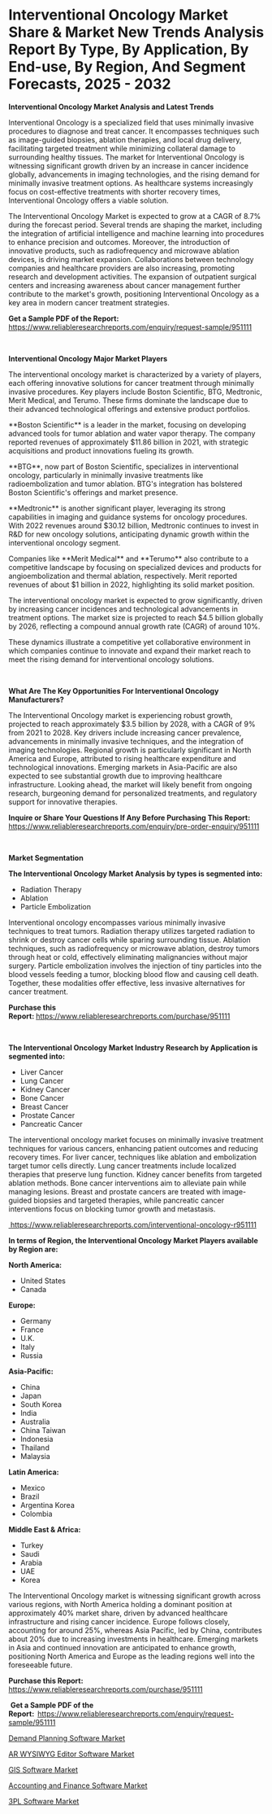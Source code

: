 <p><h1>Interventional Oncology Market Share & Market New Trends Analysis Report By Type, By Application, By End-use, By Region, And Segment Forecasts, 2025 - 2032</h1></p><p><strong>Interventional Oncology Market Analysis and Latest Trends</strong></p>
<p><p>Interventional Oncology is a specialized field that uses minimally invasive procedures to diagnose and treat cancer. It encompasses techniques such as image-guided biopsies, ablation therapies, and local drug delivery, facilitating targeted treatment while minimizing collateral damage to surrounding healthy tissues. The market for Interventional Oncology is witnessing significant growth driven by an increase in cancer incidence globally, advancements in imaging technologies, and the rising demand for minimally invasive treatment options. As healthcare systems increasingly focus on cost-effective treatments with shorter recovery times, Interventional Oncology offers a viable solution.</p><p>The Interventional Oncology Market is expected to grow at a CAGR of 8.7% during the forecast period. Several trends are shaping the market, including the integration of artificial intelligence and machine learning into procedures to enhance precision and outcomes. Moreover, the introduction of innovative products, such as radiofrequency and microwave ablation devices, is driving market expansion. Collaborations between technology companies and healthcare providers are also increasing, promoting research and development activities. The expansion of outpatient surgical centers and increasing awareness about cancer management further contribute to the market's growth, positioning Interventional Oncology as a key area in modern cancer treatment strategies.</p></p>
<p><strong>Get a Sample PDF of the Report:&nbsp;</strong> <a href="https://www.reliableresearchreports.com/enquiry/request-sample/951111?utm_campaign=8&utm_medium=2&utm_source=Github&utm_content=ia&utm_term=06032025&utm_id=interventional-oncology">https://www.reliableresearchreports.com/enquiry/request-sample/951111</a></p>
<p>&nbsp;</p>
<p><strong>Interventional Oncology Major Market Players</strong></p>
<p><p>The interventional oncology market is characterized by a variety of players, each offering innovative solutions for cancer treatment through minimally invasive procedures. Key players include Boston Scientific, BTG, Medtronic, Merit Medical, and Terumo. These firms dominate the landscape due to their advanced technological offerings and extensive product portfolios.</p><p>**Boston Scientific** is a leader in the market, focusing on developing advanced tools for tumor ablation and water vapor therapy. The company reported revenues of approximately $11.86 billion in 2021, with strategic acquisitions and product innovations fueling its growth.</p><p>**BTG**, now part of Boston Scientific, specializes in interventional oncology, particularly in minimally invasive treatments like radioembolization and tumor ablation. BTG's integration has bolstered Boston Scientific's offerings and market presence.</p><p>**Medtronic** is another significant player, leveraging its strong capabilities in imaging and guidance systems for oncology procedures. With 2022 revenues around $30.12 billion, Medtronic continues to invest in R&D for new oncology solutions, anticipating dynamic growth within the interventional oncology segment.</p><p>Companies like **Merit Medical** and **Terumo** also contribute to a competitive landscape by focusing on specialized devices and products for angioembolization and thermal ablation, respectively. Merit reported revenues of about $1 billion in 2022, highlighting its solid market position.</p><p>The interventional oncology market is expected to grow significantly, driven by increasing cancer incidences and technological advancements in treatment options. The market size is projected to reach $4.5 billion globally by 2026, reflecting a compound annual growth rate (CAGR) of around 10%. </p><p>These dynamics illustrate a competitive yet collaborative environment in which companies continue to innovate and expand their market reach to meet the rising demand for interventional oncology solutions.</p></p>
<p>&nbsp;</p>
<p><strong>What Are The Key Opportunities For Interventional Oncology Manufacturers?</strong></p>
<p><p>The Interventional Oncology market is experiencing robust growth, projected to reach approximately $3.5 billion by 2028, with a CAGR of 9% from 2021 to 2028. Key drivers include increasing cancer prevalence, advancements in minimally invasive techniques, and the integration of imaging technologies. Regional growth is particularly significant in North America and Europe, attributed to rising healthcare expenditure and technological innovations. Emerging markets in Asia-Pacific are also expected to see substantial growth due to improving healthcare infrastructure. Looking ahead, the market will likely benefit from ongoing research, burgeoning demand for personalized treatments, and regulatory support for innovative therapies.</p></p>
<p><strong>Inquire or Share Your Questions If Any Before Purchasing This Report:</strong> <a href="https://www.reliableresearchreports.com/enquiry/pre-order-enquiry/951111?utm_campaign=8&utm_medium=2&utm_source=Github&utm_content=ia&utm_term=06032025&utm_id=interventional-oncology">https://www.reliableresearchreports.com/enquiry/pre-order-enquiry/951111</a></p>
<p>&nbsp;</p>
<p><strong>Market Segmentation</strong></p>
<p><strong>The Interventional Oncology Market Analysis by types is segmented into:</strong></p>
<p><ul><li>Radiation Therapy</li><li>Ablation</li><li>Particle Embolization</li></ul></p>
<p><p>Interventional oncology encompasses various minimally invasive techniques to treat tumors. Radiation therapy utilizes targeted radiation to shrink or destroy cancer cells while sparing surrounding tissue. Ablation techniques, such as radiofrequency or microwave ablation, destroy tumors through heat or cold, effectively eliminating malignancies without major surgery. Particle embolization involves the injection of tiny particles into the blood vessels feeding a tumor, blocking blood flow and causing cell death. Together, these modalities offer effective, less invasive alternatives for cancer treatment.</p></p>
<p><strong>Purchase this Report:&nbsp;</strong><a href="https://www.reliableresearchreports.com/purchase/951111?utm_campaign=8&utm_medium=2&utm_source=Github&utm_content=ia&utm_term=06032025&utm_id=interventional-oncology">https://www.reliableresearchreports.com/purchase/951111</a></p>
<p>&nbsp;</p>
<p><strong>The Interventional Oncology Market Industry Research by Application is segmented into:</strong></p>
<p><ul><li>Liver Cancer</li><li>Lung Cancer</li><li>Kidney Cancer</li><li>Bone Cancer</li><li>Breast Cancer</li><li>Prostate Cancer</li><li>Pancreatic Cancer</li></ul></p>
<p><p>The interventional oncology market focuses on minimally invasive treatment techniques for various cancers, enhancing patient outcomes and reducing recovery times. For liver cancer, techniques like ablation and embolization target tumor cells directly. Lung cancer treatments include localized therapies that preserve lung function. Kidney cancer benefits from targeted ablation methods. Bone cancer interventions aim to alleviate pain while managing lesions. Breast and prostate cancers are treated with image-guided biopsies and targeted therapies, while pancreatic cancer interventions focus on blocking tumor growth and metastasis.</p></p>
<p><a href="https://www.reliableresearchreports.com/interventional-oncology-r951111?utm_campaign=8&utm_medium=2&utm_source=Github&utm_content=ia&utm_term=06032025&utm_id=interventional-oncology">&nbsp;https://www.reliableresearchreports.com/interventional-oncology-r951111</a></p>
<p><strong>In terms of Region, the Interventional Oncology Market Players available by Region are:</strong></p>
<p>
    <p> <strong> North America: </strong>
        <ul>
            <li>United States</li>
            <li>Canada</li>
        </ul>
        </p> 
    <p> <strong> Europe: </strong>
        <ul>
            <li>Germany</li>
            <li>France</li>
            <li>U.K.</li>
            <li>Italy</li>
            <li>Russia</li>
        </ul>
        </p> 
    <p> <strong> Asia-Pacific: </strong>
        <ul>
            <li>China</li>
            <li>Japan</li>
            <li>South Korea</li>
            <li>India</li>
            <li>Australia</li>
            <li>China Taiwan</li>
            <li>Indonesia</li>
            <li>Thailand</li>
            <li>Malaysia</li>
        </ul>
        </p> 
    <p> <strong> Latin America: </strong>
        <ul>
            <li>Mexico</li>
            <li>Brazil</li>
            <li>Argentina Korea</li>
            <li>Colombia</li>
        </ul>
        </p> 
    <p> <strong> Middle East & Africa: </strong>
        <ul>
            <li>Turkey</li>
            <li>Saudi</li>
            <li>Arabia</li>
            <li>UAE</li>
            <li>Korea</li>
        </ul>
    </p>
    </p>
<p><p>The Interventional Oncology market is witnessing significant growth across various regions, with North America holding a dominant position at approximately 40% market share, driven by advanced healthcare infrastructure and rising cancer incidence. Europe follows closely, accounting for around 25%, whereas Asia Pacific, led by China, contributes about 20% due to increasing investments in healthcare. Emerging markets in Asia and continued innovation are anticipated to enhance growth, positioning North America and Europe as the leading regions well into the foreseeable future.</p></p>
<p><strong>Purchase this Report: </strong><a href="https://www.reliableresearchreports.com/purchase/951111?utm_campaign=8&utm_medium=2&utm_source=Github&utm_content=ia&utm_term=06032025&utm_id=interventional-oncology">https://www.reliableresearchreports.com/purchase/951111</a></p>
<p>&nbsp;<strong>Get a Sample PDF of the Report:&nbsp;&nbsp;</strong><a href="https://www.reliableresearchreports.com/enquiry/request-sample/951111?utm_campaign=8&utm_medium=2&utm_source=Github&utm_content=ia&utm_term=06032025&utm_id=interventional-oncology">https://www.reliableresearchreports.com/enquiry/request-sample/951111</a></p>
<p><strong></strong></p>
<p><p><a href="https://github.com/maseykokosq1/Market-Research-Report-List-1/blob/main/demand-planning-software-market.md?utm_campaign=8&utm_medium=2&utm_source=Github&utm_content=ia&utm_term=06032025&utm_id=interventional-oncology">Demand Planning Software Market</a></p><p><a href="https://github.com/lugnabirue/Market-Research-Report-List-1/blob/main/ar-wysiwyg-editor-software-market.md?utm_campaign=8&utm_medium=2&utm_source=Github&utm_content=ia&utm_term=06032025&utm_id=interventional-oncology">AR WYSIWYG Editor Software Market</a></p><p><a href="https://github.com/shpirttangim48/Market-Research-Report-List-1/blob/main/gis-software-market.md?utm_campaign=8&utm_medium=2&utm_source=Github&utm_content=ia&utm_term=06032025&utm_id=interventional-oncology">GIS Software Market</a></p><p><a href="https://github.com/marteionun0/Market-Research-Report-List-1/blob/main/accounting-and-finance-software-market.md?utm_campaign=8&utm_medium=2&utm_source=Github&utm_content=ia&utm_term=06032025&utm_id=interventional-oncology">Accounting and Finance Software Market</a></p><p><a href="https://github.com/braisykhwezi/Market-Research-Report-List-1/blob/main/3pl-software-market.md?utm_campaign=8&utm_medium=2&utm_source=Github&utm_content=ia&utm_term=06032025&utm_id=interventional-oncology">3PL Software Market</a></p></p>